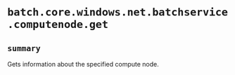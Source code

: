 # `batch.core.windows.net.batchservice.computenode.get`

## `summary`
Gets information about the specified compute node.


